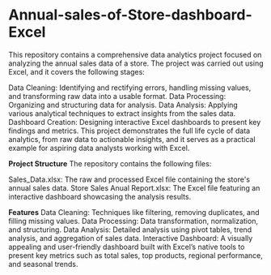 # Annual-sales-of-Store-dashboard-Excel
This repository contains a comprehensive data analytics project focused on analyzing the annual sales data of a store. The project was carried out using Excel, and it covers the following stages:

Data Cleaning: Identifying and rectifying errors, handling missing values, and transforming raw data into a usable format.
Data Processing: Organizing and structuring data for analysis.
Data Analysis: Applying various analytical techniques to extract insights from the sales data.
Dashboard Creation: Designing interactive Excel dashboards to present key findings and metrics.
This project demonstrates the full life cycle of data analytics, from raw data to actionable insights, and it serves as a practical example for aspiring data analysts working with Excel.

**Project Structure**
The repository contains the following files:

Sales_Data.xlsx: The raw and processed Excel file containing the store's annual sales data.
Store Sales Anual Report.xlsx: The Excel file featuring an interactive dashboard showcasing the analysis results.

**Features**
Data Cleaning: Techniques like filtering, removing duplicates, and filling missing values.
Data Processing: Data transformation, normalization, and structuring.
Data Analysis: Detailed analysis using pivot tables, trend analysis, and aggregation of sales data.
Interactive Dashboard: A visually appealing and user-friendly dashboard built with Excel’s native tools to present key metrics such as total sales, top products, regional performance, and seasonal trends.
